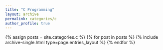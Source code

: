 ```yaml
---
title: "C Programming"
layout: archive
permalink: categories/c
author_profile: true
---
```


{% assign posts = site.categories.c %}
{% for post in posts %} {% include archive-single.html type=page.entries_layout %} {% endfor %}
